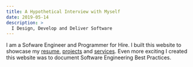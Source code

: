 ```yaml
---
title: A Hypothetical Interview with Myself
date: 2019-05-14
description: >
  I Design, Develop and Deliver Software
---
```


I am a Sofware Engineer and Programmer for Hire. I built this website
to showcase my [resume](/resume), [projects](/projects) and
[services](/services). Even more exciting I created this website was
to document Software Engineering Best Practices.

